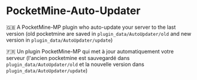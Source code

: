 # PocketMine-Auto-Updater

🇬🇧 A PocketMine-MP plugin who auto-update your server to the last version (old pocketmine are saved in `plugin_data/AutoUpdater/old` and new version in `plugin_data/AutoUpdater/update`)

🇫🇷 Un plugin PocketMine-MP qui met à jour automatiquement votre serveur (l'ancien pocketmine est sauvegardé dans `plugin_data/AutoUpdater/old` et la nouvelle version dans `plugin_data/AutoUpdater/update`)
